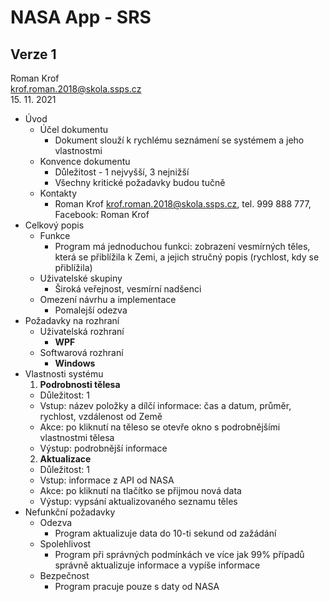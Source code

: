 # NASA App - SRS
## Verze 1

Roman Krof <br/>
krof.roman.2018@skola.ssps.cz <br/>
15. 11. 2021

* Úvod
  * Účel dokumentu
    * Dokument slouží k rychlému seznámení se systémem a jeho vlastnostmi
  * Konvence dokumentu
    * Důležitost - 1 nejvyšší, 3 nejnižší
    * Všechny kritické požadavky budou tučně
  * Kontakty
    * Roman Krof krof.roman.2018@skola.ssps.cz, tel. 999 888 777, Facebook: Roman Krof
* Celkový popis
  * Funkce
    * Program má jednoduchou funkci: zobrazení vesmírných těles, která se přiblížila k Zemi, a jejich stručný popis (rychlost, kdy se přiblížila)
  * Uživatelské skupiny
    * Široká veřejnost, vesmírní nadšenci
  * Omezení návrhu a implementace
    * Pomalejší odezva
* Požadavky na rozhraní
  * Uživatelská rozhraní
    * **WPF**
  * Softwarová rozhraní
    * **Windows**
* Vlastnosti systému
  1. **Podrobnosti tělesa**
    * Důležitost: 1
    * Vstup: název položky a dílčí informace: čas a datum, průměr, rychlost, vzdálenost od Země
    * Akce: po kliknutí na těleso se otevře okno s podrobnějšími vlastnostmi tělesa
    * Výstup: podrobnější informace
  2. **Aktualizace**
    * Důležitost: 1
    * Vstup: informace z API od NASA
    * Akce: po kliknutí na tlačítko se přijmou nová data
    * Výstup: vypsání aktualizovaného seznamu těles
* Nefunkční požadavky
  * Odezva
    * Program aktualizuje data do 10-ti sekund od zažádání
  * Spolehlivost
    * Program při správných podmínkách ve více jak 99% případů správně aktualizuje informace a vypíše informace
  * Bezpečnost
    * Program pracuje pouze s daty od NASA
